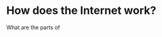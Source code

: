 # How does the Internet work?

What are the parts of
<!--stackedit_data:
eyJoaXN0b3J5IjpbLTE5OTc0Mzg3OF19
-->